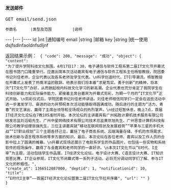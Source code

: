 #### 发送邮件


<pre>
GET email/send.json
</pre>
	参数名      |类型及范围  		|说明   
---				|---				|----
id 	|int 			|通知编号
email 	|string 			|邮箱
key 	|string 			|统一使用dsjfsdlnfaoldnfsdljnf


返回结果示例：
<code>
{
    "code": 200,
    "message": "成功",
    "object": {
        "content": "为了提升学院科技文化氛围，4月17日17：30，电子通信与软件工程系第二届IT文化节开幕式在图书馆门口隆重举行。应邀出席本次活动嘉宾有电子通信与软件工程系主任杨智教授，院团委书记刘佳老师，企业代表以及各系老师及学生代表。\n科学创造时代，IT引导潮流。杨智教授在开幕式上发表了热情洋溢的致辞。他表示我们将本着“求是笃实，勇于创新”的精神，将本次“IT文化节”办好，从而掀起校内科技文化学习的新高潮。企业代表也充分肯定了我院学生在科技创新能力和实际操作能力，紧接着主席台嘉宾为开幕式剪彩，为期一个月的“IT文化节”正式开始。\n剪彩仪式后，学院团委书记刘佳老师讲话。刘佳老师相信同学们一定会在这些活动中进一步激发学习、奋进的动力并预祝本次活动能够取得圆满成功。随后进行的主题为“活力、青春”的文艺演出，赢得了主席台领导和全场观众的热烈掌声。\n经过短暂休息，晚上7点，首届IT经济文化论坛在7教105准时开始。本次论坛的主讲嘉宾有广州拓胜计算机技术服务有限公司研发总监刘滔韬先生、广州中星网络技术有限公司技术总监黄世旭先生、广州思普计算机科技有限公司教学经理张强先生，三位主讲嘉宾就“移动互联网现状及发展趋势”“苹果与三星的手机大战”“IT职业规划”三个主题各抒己见，囊括了电子商务系统、云端海量存储、手机的市场需求、技术创新与语言程序系统等多方面的知识。最后，本次论坛在各位老师、嘉宾以及工作人员的合影中拉上了圆满的帷幕。\n开幕式现场还展示了电软系学生的作品图片，也包括一些实物和系统软件的现场操作，赢得了与会嘉宾和老师同学的一直好评。\n本次IT文化节以“E时代、I主宰”为主题，活动包括学生作品展，IT经济文化论坛，电子设计大赛、C语言设计大赛、IT知识竞答比赛，IT企业参观，IT文化节闭幕式等一系列子活动，必将充分调动同学们了解、参与IT文化的积极性。",
        "create_at": 1366512087000,
        "deptid": 1,
        "notificationid": 10,
        "title": "“E时代I主宰”——首届IT经济文化论坛暨第二届IT文化节拉开序幕",
        "url": ""
    }
}
</code>
</pre>

